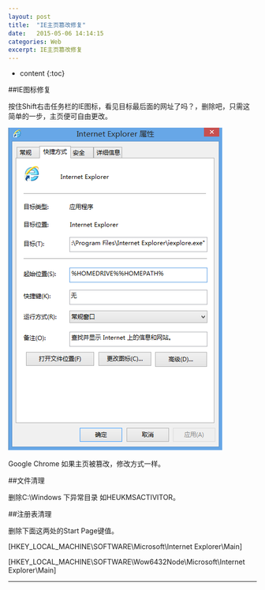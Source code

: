 ```yaml
---
layout: post
title:  "IE主页篡改修复"
date:   2015-05-06 14:14:15
categories: Web
excerpt: IE主页篡改修复
---
```


* content
{:toc}

##IE图标修复

按住Shift右击任务栏的IE图标，看见目标最后面的网址了吗？，删除吧，只需这简单的一步，主页便可自由更改。

![IE图标修复](/css/pics/ie1.png "IE图标修复")

Google Chrome 如果主页被篡改，修改方式一样。

##文件清理

删除C:\Windows 下异常目录  如HEUKMSACTIVITOR。

##注册表清理

删除下面这两处的Start Page键值。

[HKEY_LOCAL_MACHINE\SOFTWARE\Microsoft\Internet Explorer\Main]

[HKEY_LOCAL_MACHINE\SOFTWARE\Wow6432Node\Microsoft\Internet Explorer\Main]

---
